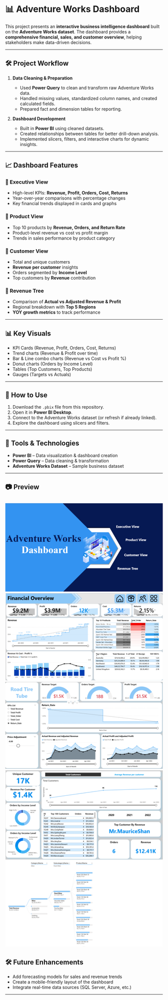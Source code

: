 # 📊 Adventure Works Dashboard

This project presents an **interactive business intelligence dashboard** built on the **Adventure Works dataset**. The dashboard provides a **comprehensive financial, sales, and customer overview**, helping stakeholders make data-driven decisions.

---

## 🛠️ Project Workflow

1. **Data Cleaning & Preparation**

   * Used **Power Query** to clean and transform raw Adventure Works data.
   * Handled missing values, standardized column names, and created calculated fields.
   * Prepared fact and dimension tables for reporting.

2. **Dashboard Development**

   * Built in **Power BI** using cleaned datasets.
   * Created relationships between tables for better drill-down analysis.
   * Implemented slicers, filters, and interactive charts for dynamic insights.

---

## 📈 Dashboard Features

### 🔹 Executive View

* High-level KPIs: **Revenue, Profit, Orders, Cost, Returns**
* Year-over-year comparisons with percentage changes
* Key financial trends displayed in cards and graphs

### 🔹 Product View

* Top 10 products by **Revenue, Orders, and Return Rate**
* Product-level revenue vs cost vs profit margin
* Trends in sales performance by product category

### 🔹 Customer View

* Total and unique customers
* **Revenue per customer** insights
* Orders segmented by **Income Level**
* Top customers by **Revenue** contribution

### 🔹 Revenue Tree

* Comparison of **Actual vs Adjusted Revenue & Profit**
* Regional breakdown with **Top 5 Regions**
* **YOY growth metrics** to track performance

---

## 📊 Key Visuals

* KPI Cards (Revenue, Profit, Orders, Cost, Returns)
* Trend charts (Revenue & Profit over time)
* Bar & Line combo charts (Revenue vs Cost vs Profit %)
* Donut charts (Orders by Income Level)
* Tables (Top Customers, Top Products)
* Gauges (Targets vs Actuals)

---

## 🚀 How to Use

1. Download the `.pbix` file from this repository.
2. Open it in **Power BI Desktop**.
3. Connect to the Adventure Works dataset (or refresh if already linked).
4. Explore the dashboard using slicers and filters.

---

## 📌 Tools & Technologies

* **Power BI** – Data visualization & dashboard creation
* **Power Query** – Data cleaning & transformation
* **Adventure Works Dataset** – Sample business dataset

---

## 📷 Preview

![Dashboard Page 1](images/Adwhomepage.png)  
![Dashboard Page 2](images/adwexecutiveview.png) 
![Dashboard Page 3](images/adwproductview.png)  
![Dashboard Page 4](images/adwcustomerview.png) 
![Dashboard Page 5](images/adwrevenuetree.png)  
---

## 🛠️ Future Enhancements

* Add forecasting models for sales and revenue trends
* Create a mobile-friendly layout of the dashboard
* Integrate real-time data sources (SQL Server, Azure, etc.)

---

